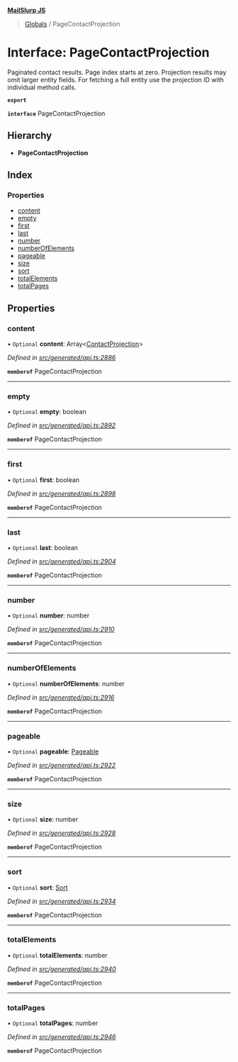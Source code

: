 **[MailSlurp JS](../README.md)**

> [Globals](../README.md) / PageContactProjection

# Interface: PageContactProjection

Paginated contact results. Page index starts at zero. Projection results may omit larger entity fields. For fetching a full entity use the projection ID with individual method calls.

**`export`** 

**`interface`** PageContactProjection

## Hierarchy

* **PageContactProjection**

## Index

### Properties

* [content](pagecontactprojection.md#content)
* [empty](pagecontactprojection.md#empty)
* [first](pagecontactprojection.md#first)
* [last](pagecontactprojection.md#last)
* [number](pagecontactprojection.md#number)
* [numberOfElements](pagecontactprojection.md#numberofelements)
* [pageable](pagecontactprojection.md#pageable)
* [size](pagecontactprojection.md#size)
* [sort](pagecontactprojection.md#sort)
* [totalElements](pagecontactprojection.md#totalelements)
* [totalPages](pagecontactprojection.md#totalpages)

## Properties

### content

• `Optional` **content**: Array\<[ContactProjection](contactprojection.md)>

*Defined in [src/generated/api.ts:2886](https://github.com/mailslurp/mailslurp-client/blob/85c640b/src/generated/api.ts#L2886)*

**`memberof`** PageContactProjection

___

### empty

• `Optional` **empty**: boolean

*Defined in [src/generated/api.ts:2892](https://github.com/mailslurp/mailslurp-client/blob/85c640b/src/generated/api.ts#L2892)*

**`memberof`** PageContactProjection

___

### first

• `Optional` **first**: boolean

*Defined in [src/generated/api.ts:2898](https://github.com/mailslurp/mailslurp-client/blob/85c640b/src/generated/api.ts#L2898)*

**`memberof`** PageContactProjection

___

### last

• `Optional` **last**: boolean

*Defined in [src/generated/api.ts:2904](https://github.com/mailslurp/mailslurp-client/blob/85c640b/src/generated/api.ts#L2904)*

**`memberof`** PageContactProjection

___

### number

• `Optional` **number**: number

*Defined in [src/generated/api.ts:2910](https://github.com/mailslurp/mailslurp-client/blob/85c640b/src/generated/api.ts#L2910)*

**`memberof`** PageContactProjection

___

### numberOfElements

• `Optional` **numberOfElements**: number

*Defined in [src/generated/api.ts:2916](https://github.com/mailslurp/mailslurp-client/blob/85c640b/src/generated/api.ts#L2916)*

**`memberof`** PageContactProjection

___

### pageable

• `Optional` **pageable**: [Pageable](pageable.md)

*Defined in [src/generated/api.ts:2922](https://github.com/mailslurp/mailslurp-client/blob/85c640b/src/generated/api.ts#L2922)*

**`memberof`** PageContactProjection

___

### size

• `Optional` **size**: number

*Defined in [src/generated/api.ts:2928](https://github.com/mailslurp/mailslurp-client/blob/85c640b/src/generated/api.ts#L2928)*

**`memberof`** PageContactProjection

___

### sort

• `Optional` **sort**: [Sort](sort.md)

*Defined in [src/generated/api.ts:2934](https://github.com/mailslurp/mailslurp-client/blob/85c640b/src/generated/api.ts#L2934)*

**`memberof`** PageContactProjection

___

### totalElements

• `Optional` **totalElements**: number

*Defined in [src/generated/api.ts:2940](https://github.com/mailslurp/mailslurp-client/blob/85c640b/src/generated/api.ts#L2940)*

**`memberof`** PageContactProjection

___

### totalPages

• `Optional` **totalPages**: number

*Defined in [src/generated/api.ts:2946](https://github.com/mailslurp/mailslurp-client/blob/85c640b/src/generated/api.ts#L2946)*

**`memberof`** PageContactProjection
